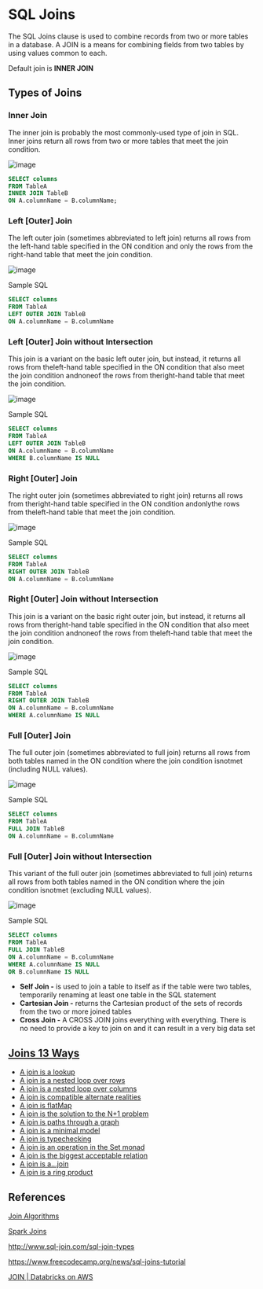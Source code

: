 # SQL Joins

The SQL Joins clause is used to combine records from two or more tables in a database. A JOIN is a means for combining fields from two tables by using values common to each.

Default join is **INNER JOIN**

## Types of Joins

### Inner Join

The inner join is probably the most commonly-used type of join in SQL. Inner joins return all rows from two or more tables that meet the join condition.

![image](../../media/SQL-Joins-image1.jpg)

```sql
SELECT columns
FROM TableA
INNER JOIN TableB
ON A.columnName = B.columnName;
```

### Left [Outer] Join

The left outer join (sometimes abbreviated to left join) returns all rows from the left-hand table specified in the ON condition and only the rows from the right-hand table that meet the join condition.

![image](../../media/SQL-Joins-image2.jpg)

Sample SQL

```sql
SELECT columns
FROM TableA
LEFT OUTER JOIN TableB
ON A.columnName = B.columnName
```

### Left [Outer] Join without Intersection

This join is a variant on the basic left outer join, but instead, it returns all rows from theleft-hand table specified in the ON condition that also meet the join condition andnoneof the rows from theright-hand table that meet the join condition.

![image](../../media/SQL-Joins-image3.jpg)

Sample SQL

```sql
SELECT columns
FROM TableA
LEFT OUTER JOIN TableB
ON A.columnName = B.columnName
WHERE B.columnName IS NULL
```

### Right [Outer] Join

The right outer join (sometimes abbreviated to right join) returns all rows from theright-hand table specified in the ON condition andonlythe rows from theleft-hand table that meet the join condition.

![image](../../media/SQL-Joins-image4.jpg)

Sample SQL

```sql
SELECT columns
FROM TableA
RIGHT OUTER JOIN TableB
ON A.columnName = B.columnName
```

### Right [Outer] Join without Intersection

This join is a variant on the basic right outer join, but instead, it returns all rows from theright-hand table specified in the ON condition that also meet the join condition andnoneof the rows from theleft-hand table that meet the join condition.

![image](../../media/SQL-Joins-image5.jpg)

Sample SQL

```sql
SELECT columns
FROM TableA
RIGHT OUTER JOIN TableB
ON A.columnName = B.columnName
WHERE A.columnName IS NULL
```

### Full [Outer] Join

The full outer join (sometimes abbreviated to full join) returns all rows from both tables named in the ON condition where the join condition isnotmet (including NULL values).

![image](../../media/SQL-Joins-image6.jpg)

Sample SQL

```sql
SELECT columns
FROM TableA
FULL JOIN TableB
ON A.columnName = B.columnName
```

### Full [Outer] Join without Intersection

This variant of the full outer join (sometimes abbreviated to full join) returns all rows from both tables named in the ON condition where the join condition isnotmet (excluding NULL values).

![image](../../media/SQL-Joins-image7.jpg)

Sample SQL

```sql
SELECT columns
FROM TableA
FULL JOIN TableB
ON A.columnName = B.columnName
WHERE A.columnName IS NULL
OR B.columnName IS NULL
```

- **Self Join -** is used to join a table to itself as if the table were two tables, temporarily renaming at least one table in the SQL statement
- **Cartesian Join -** returns the Cartesian product of the sets of records from the two or more joined tables
- **Cross Join -** A CROSS JOIN joins everything with everything. There is no need to provide a key to join on and it can result in a very big data set

## [Joins 13 Ways](https://justinjaffray.com/joins-13-ways/)

- [A join is a lookup](https://justinjaffray.com/joins-13-ways/#a-join-is-a-lookup)
- [A join is a nested loop over rows](https://justinjaffray.com/joins-13-ways/#a-join-is-a-nested-loop-over-rows)
- [A join is a nested loop over columns](https://justinjaffray.com/joins-13-ways/#a-join-is-a-nested-loop-over-columns)
- [A join is compatible alternate realities](https://justinjaffray.com/joins-13-ways/#a-join-is-compatible-alternate-realities)
- [A join is flatMap](https://justinjaffray.com/joins-13-ways/#a-join-is-flatmap)
- [A join is the solution to the N+1 problem](https://justinjaffray.com/joins-13-ways/#a-join-is-the-solution-to-the-n1-problem)
- [A join is paths through a graph](https://justinjaffray.com/joins-13-ways/#a-join-is-paths-through-a-graph)
- [A join is a minimal model](https://justinjaffray.com/joins-13-ways/#a-join-is-a-minimal-model)
- [A join is typechecking](https://justinjaffray.com/joins-13-ways/#a-join-is-typechecking)
- [A join is an operation in the Set monad](https://justinjaffray.com/joins-13-ways/#a-join-is-an-operation-in-the-set-monad)
- [A join is the biggest acceptable relation](https://justinjaffray.com/joins-13-ways/#a-join-is-the-biggest-acceptable-relation)
- [A join is a…join](https://justinjaffray.com/joins-13-ways/#a-join-is-ajoin)
- [A join is a ring product](https://justinjaffray.com/joins-13-ways/#a-join-is-a-ring-product)

## References

[Join Algorithms](languages/sql/join-algorithms.md)

[Spark Joins](technologies/apache/apache-spark/07-joins.md)

<http://www.sql-join.com/sql-join-types>

<https://www.freecodecamp.org/news/sql-joins-tutorial>

[JOIN | Databricks on AWS](https://docs.databricks.com/sql/language-manual/sql-ref-syntax-qry-select-join.html#examples)
